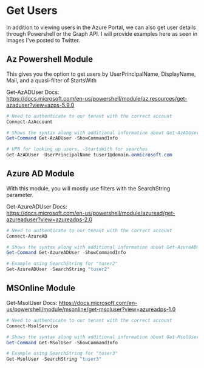 # Get Users

In addition to viewing users in the Azure Portal, we can also get user details through Powershell or the Graph API. I will provide examples here as seen in images I've posted to Twitter.

## Az Powershell Module

This gives you the option to get users by UserPrincipalName, DisplayName, Mail, and a quasi-filter of StartsWith

Get-AzADUser Docs:  
<https://docs.microsoft.com/en-us/powershell/module/az.resources/get-azaduser?view=azps-5.9.0>

````Powershell
# Need to authenticate to our tenant with the correct account
Connect-AzAccount

# Shows the syntax along with additional information about Get-AzADUser
Get-Command Get-AzADUser -ShowCommandInfo

# UPN for looking up users, -StartsWith for searches
Get-AzADUser -UserPrincipalName tuser1@domain.onmicrosoft.com
````

## Azure AD Module

With this module, you will mostly use filters with the SearchString parameter.  

Get-AzureADUser Docs:  
<https://docs.microsoft.com/en-us/powershell/module/azuread/get-azureaduser?view=azureadps-2.0>

````Powershell
# Need to authenticate to our tenant with the correct account
Connect-AzureAD

# Shows the syntax along with additional information about Get-AzureADUser
Get-Command Get-AzureADUser -ShowCommandInfo

# Example using SearchString for "tuser2"
Get-AzureADUser -SearchString "tuser2" 
````

## MSOnline Module

Get-MsolUser Docs: <https://docs.microsoft.com/en-us/powershell/module/msonline/get-msoluser?view=azureadps-1.0>

````Powershell
# Need to authenticate to our tenant with the correct account
Connect-MsolService

# Shows the syntax along with additional information about Get-MsolUser
Get-Command Get-MsolUser -ShowCommandInfo

# Example using SearchString for "tuser3"
Get-MsolUser -SearchString "tuser3"
````
